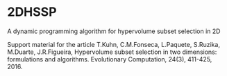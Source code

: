# 2DHSSP
A dynamic programming algorithm for hypervolume subset selection in 2D

Support material for the article
T.Kuhn, C.M.Fonseca, L.Paquete, S.Ruzika, M.Duarte, J.R.Figueira, Hypervolume subset selection in two dimensions: formulations and algorithms. Evolutionary Computation, 24(3), 411-425, 2016.

